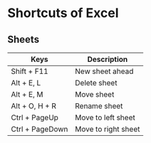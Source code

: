 
# Shortcuts of Excel

## Sheets
|Keys|Description|
|---|---|
|Shift + F11|New sheet ahead|
|Alt + E, L|Delete sheet|
|Alt + E, M|Move sheet|
|Alt + O, H + R|Rename sheet|
|Ctrl + PageUp|Move to left sheet|
|Ctrl + PageDown|Move to right sheet|
